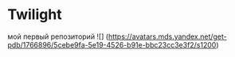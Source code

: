 # Twilight
мой первый репозиторий 
![] (https://avatars.mds.yandex.net/get-pdb/1766896/5cebe9fa-5e19-4526-b91e-bbc23cc3e3f2/s1200)
